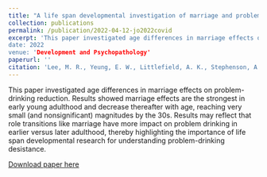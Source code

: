 ```yaml
---
title: "A life span developmental investigation of marriage and problem-drinking reduction"
collection: publications
permalink: /publication/2022-04-12-jo2022covid
excerpt: 'This paper investigated age differences in marriage effects on problem-drinking reduction. Results showed marriage effects are the strongest in early young adulthood and decrease thereafter with age, reaching very small (and nonsignificant) magnitudes by the 30s. Results may reflect that role transitions like marriage have more impact on problem drinking in earlier versus later adulthood, thereby highlighting the importance of life span developmental research for understanding problem-drinking desistance. 
date: 2022
venue: 'Development and Psychopathology'
paperurl: ''
citation: 'Lee, M. R., Yeung, E. W., Littlefield, A. K., Stephenson, A., <b> Kady, A.</b>, Kwan, T., Chassin, L., & Sher, K. J. (2022). A life span developmental investigation of marriage and problem-drinking reduction. Development and psychopathology, 1–11. Advance online publication. https://doi.org/10.1017/S0954579422000827'
---
```

This paper investigated age differences in marriage effects on problem-drinking reduction. Results showed marriage effects are the strongest in early young adulthood and decrease thereafter with age, reaching very small (and nonsignificant) magnitudes by the 30s. Results may reflect that role transitions like marriage have more impact on problem drinking in earlier versus later adulthood, thereby highlighting the importance of life span developmental research for understanding problem-drinking desistance. 

[Download paper here](http://danielrshabib.github.io/files/jo2022covid.pdf)
